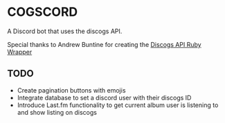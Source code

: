 # COGSCORD
A Discord bot that uses the discogs API.

Special thanks to Andrew Buntine for creating the [Discogs API Ruby Wrapper](https://github.com/buntine/discogs)

## TODO
- Create pagination buttons with emojis
- Integrate database to set a discord user with their discogs ID
- Introduce Last.fm functionality to get current album user is listening to and show listing on discogs